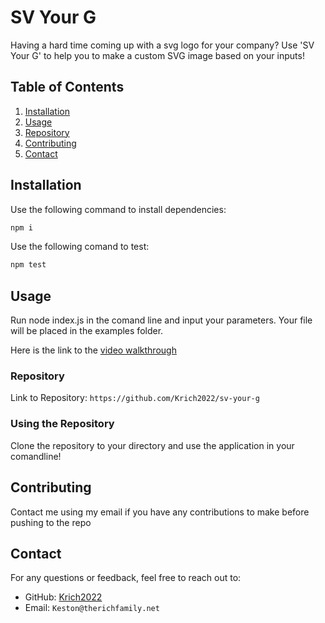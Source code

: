 # SV Your G

Having a hard time coming up with a svg logo for your company? Use 'SV Your G' to help you to make a custom SVG image based on your inputs!

## Table of Contents

1. [Installation](#installation)
2. [Usage](#usage)
3. [Repository](#repository)
4. [Contributing](#contributing)
5. [Contact](#contact)

## Installation

Use the following command to install dependencies:

```bash
npm i
```

Use the following comand to test:

```bash
npm test
```

## Usage

Run node index.js in the comand line and input your parameters. Your file will be placed in the examples folder.

Here is the link to the [video walkthrough](https://drive.google.com/file/d/1PApyNDhQBLvRctMdu6rH_DTmzQyyp1ux/view)

### Repository

Link to Repository: `https://github.com/Krich2022/sv-your-g`

### Using the Repository

Clone the repository to your directory and use the application in your comandline!

## Contributing

Contact me using my email if you have any contributions to make before pushing to the repo

## Contact

For any questions or feedback, feel free to reach out to:

- GitHub: [Krich2022](https://github.com/Krich2022)
- Email: `Keston@therichfamily.net`
